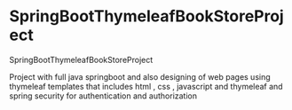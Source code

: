 # SpringBootThymeleafBookStoreProject

SpringBootThymeleafBookStoreProject

Project with full java springboot and also designing of web pages using thymeleaf templates that includes html , css , javascript 
and thymeleaf  and spring security for authentication and authorization 
